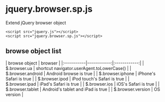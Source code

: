 jquery.browser.sp.js
===================
Extend jQuery browser object

```
<script src="jquery.js"></script>
<script src="jquery.browser.sp.js"></script>
```

## browse object list

| browse object | browser |
|:-----------|------------:|:------------:|
| $.browser.ua | shortcut navigator.userAgent.toLowerCase() |
| $.browser.android | Android browse is true |
| $.browser.iphone | iPhone's Safari is true |
| $.browser.ipod | iPod touch's Safari is true |
| $.browser.ipad | iPad's Safari is true |
| $.browser.ios | iOS's Safari is true |
| $.browser.tablet | Android's tablet and iPad is true |
| $.browser.version | OS version |